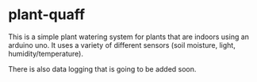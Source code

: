 # plant-quaff

This is a simple plant watering system for plants that are indoors using an arduino uno. 
It uses a variety of different sensors (soil moisture, light, humidity/temperature).

There is also data logging that is going to be added soon.
